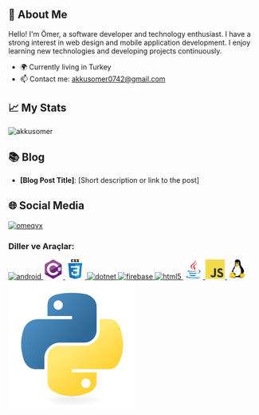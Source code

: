 ## 🌟 About Me

Hello! I'm Ömer, a software developer and technology enthusiast. I have a strong interest in web design and mobile application development. I enjoy learning new technologies and developing projects continuously.

- 🌍 Currently living in Turkey
- 📫 Contact me: akkusomer0742@gmail.com


## 📈 My Stats

<p align="left"> <img src="https://komarev.com/ghpvc/?username=akkusomer&label=Profile%20views&color=0e75b6&style=flat" alt="akkusomer" /> </p>

## 📚 Blog

- **[Blog Post Title]**: [Short description or link to the post]

## 🌐 Social Media

<a href = "https://instagram.com/omeqvx" target = "blank"><img align = "center" src = "https://raw.githubusercontent.com/rahuldkjain/github-profile-readme-generator /master/src/images/icons/Social/instagram.svg" alt = "omeqvx" height = "30" width = "40" /></a>
<h3 align = "left"> Diller ve Araçlar:</h3>
<p align = "left"> <a href = "https://developer.android.com" target = "_blank" rel = "noreferrer"> <img src = "https://raw.githubusercontent.com/devicons /devicon/master/icons/android/android-original-wordmark.svg" alt = "android" width = "40" height = "40"/> </a> <a href = "https://www.w3schools .com/cs/" target = "_blank" rel = "noreferrer"> <img src = "https://raw.githubusercontent.com/devicons/devicon/master/icons/csharp/csharp-original.svg" alt= "csharp" width = "40" height = "40"/> </a> <a href = "https://www.w3schools.com/css/" target = "_blank" rel = "noreferrer"> <img src = "https://raw.githubusercontent.com/devicons/devicon/master/icons/css3/css3-original-wordmark.svg" alt = "css3" width = "40" height = "40"/> </ a> <a href = "https://dotnet.microsoft.com/" target = "_blank" rel = "noreferrer"> <img src = "https://raw.githubusercontent.com/devicons/devicon/master/ simgeler/dot-net/dot-net-original-wordmark.svg" alt = "dotnet" width = "40" height = "40"/> </a> <a href = "https://firebase.google. com/" target = "_blank" rel = "noreferrer"> <img src = "https://www.vectorlogo.zone/logos/firebase/firebase-icon.svg" alt = "firebase" width = "40" yükseklik ="40"/> </a> <a href = "https://www.w3.org/html/" target = "_blank" rel = "noreferrer"> <img src = "https://raw. githubusercontent.com/devicons/devicon/master/icons/html5/html5-original-wordmark.svg" alt = "html5" width = "40" height = "40"/> </a> <a href = "https: //www.java.com" target = "_blank" rel = "noreferrer"> <img src = "https://raw.githubusercontent.com/devicons/devicon/master/icons/java/java-original.svg" alt = "java" width = "40" height = "40"/> </a> <a href = "https://developer.mozilla.org/en-US/docs/Web/JavaScript" target = "_blank " rel = "noreferrer"> <img src = "https://raw.githubusercontent.com/devicons/devicon/master/icons/javascript/javascript-original.svg" alt = "javascript" width = "40" yükseklik = "40"/> </a> <a href = "https://www.linux.org/" target = "_blank" rel = "noreferrer"> <img src = "https://raw.githubusercontent.com/devicons/devicon/master/icons/linux/linux-original.svg" alt = "linux" width = "40" height = "40"/> </a> <a href = "https://www. python.org" target = "_blank" rel = "noreferrer"> <img src = "https://raw.githubusercontent.com/devicons/devicon/master/icons/python/python-original.svg" alt = "python " genişlik = "40" yükseklik = "40"/> </a> </p>
